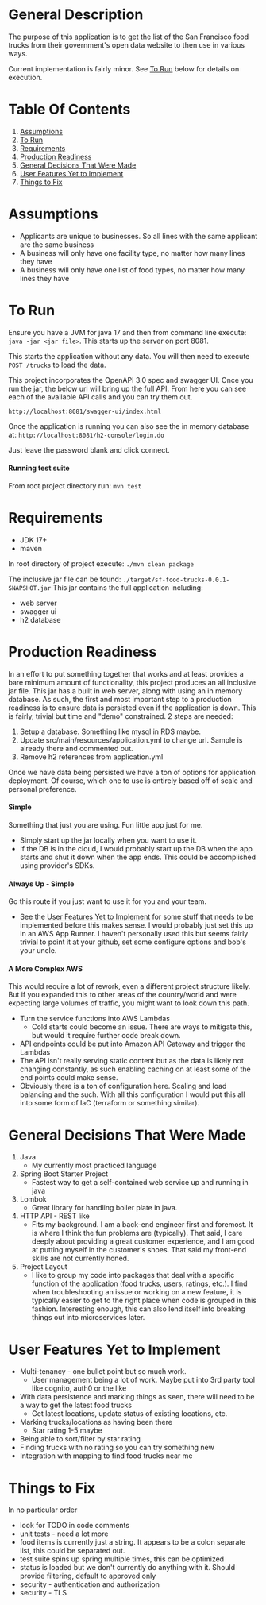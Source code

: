 # General Description
The purpose of this application is to get the list of the San Francisco food trucks from their government's open data website to then use in various ways.

Current implementation is fairly minor. See [To Run](#to-run) below for details on execution.

# Table Of Contents
1. [Assumptions](#assumptions)
2. [To Run](#to-run)
3. [Requirements](#requirements)
4. [Production Readiness](#production-readiness)
5. [General Decisions That Were Made](#general-decisions-that-were-made)
6. [User Features Yet to Implement](#user-features-yet-to-implement)
7. [Things to Fix](#things-to-fix)

# Assumptions
* Applicants are unique to businesses. So all lines with the same applicant are the same business
* A business will only have one facility type, no matter how many lines they have
* A business will only have one list of food types, no matter how many lines they have

# To Run
Ensure you have a JVM for java 17 and then from command line execute: `java -jar <jar file>`. This starts up the server on port 8081.

This starts the application without any data. You will then need to execute `POST /trucks` to load the data.

This project incorporates the OpenAPI 3.0 spec and swagger UI. Once you run the jar, the below url will bring up the full API. From here you can see each of the available API calls and you can try them out. 

`http://localhost:8081/swagger-ui/index.html`

Once the application is running you can also see the in memory database at: `http://localhost:8081/h2-console/login.do`

Just leave the password blank and click connect.

#### Running test suite
From root project directory run: `mvn test`

# Requirements
* JDK 17+
* maven

In root directory of project execute: `./mvn clean package`

The inclusive jar file can be found: `./target/sf-food-trucks-0.0.1-SNAPSHOT.jar`
This jar contains the full application including:
* web server
* swagger ui
* h2 database

# Production Readiness
In an effort to put something together that works and at least provides a bare minimum amount of functionality, this project produces an all inclusive jar file. This jar has a built in web server, along with using an in memory database. As such, the first and most important step to a production readiness is to ensure data is persisted even if the application is down. This is fairly, trivial but time and "demo" constrained. 2 steps are needed:
1. Setup a database. Something like mysql in RDS maybe.
2. Update src/main/resources/application.yml to change url. Sample is already there and commented out.
3. Remove h2 references from application.yml

Once we have data being persisted we have a ton of options for application deployment. Of course, which one to use is entirely based off of scale and personal preference.

#### Simple
Something that just you are using. Fun little app just for me.
* Simply start up the jar locally when you want to use it.
* If the DB is in the cloud, I would probably start up the DB when the app starts and shut it down when the app ends. This could be accomplished using provider's SDKs. 

#### Always Up - Simple
Go this route if you just want to use it for you and your team.
* See the [User Features Yet to Implement](#user-features-yet-to-implement) for some stuff that needs to be implemented before this makes sense.
I would probably just set this up in an AWS App Runner. I haven't personally used this but seems fairly trivial to point it at your github, set some configure options and bob's your uncle.

#### A More Complex AWS
This would require a lot of rework, even a different project structure likely. But if you expanded this to other areas of the country/world and were expecting large volumes of traffic, you might want to look down this path.
* Turn the service functions into AWS Lambdas
	* Cold starts could become an issue. There are ways to mitigate this, but would it require further code break down. 
* API endpoints could be put into Amazon API Gateway and trigger the Lambdas
* The API isn't really serving static content but as the data is likely not changing constantly, as such enabling caching on at least some of the end points could make sense.
* Obviously there is a ton of configuration here. Scaling and load balancing and the such. With all this configuration I would put this all into some form of IaC (terraform or something similar).

# General Decisions That Were Made
1. Java
	* My currently most practiced language
2. Spring Boot Starter Project
	* Fastest way to get a self-contained web service up and running in java
3. Lombok
	* Great library for handling boiler plate in java.
4. HTTP API - REST like
	* Fits my background. I am a back-end engineer first and foremost. It is where I think the fun problems are (typically). That said, I care deeply about providing a great customer experience, and I am good at putting myself in the customer's shoes. That said my front-end skills are not currently honed.
5. Project Layout
	* I like to group my code into packages that deal with a specific function of the application (food trucks, users, ratings, etc.). I find when troubleshooting an issue or working on a new feature, it is typically easier to get to the right place when code is grouped in this fashion. Interesting enough, this can also lend itself into breaking things out into microservices later.


# User Features Yet to Implement
* Multi-tenancy - one bullet point but so much work.
	* User management being a lot of work. Maybe put into 3rd party tool like cognito, auth0 or the like
* With data persistence and marking things as seen, there will need to be a way to get the latest food trucks
	* Get latest locations, update status of existing locations, etc.
* Marking trucks/locations as having been there
	* Star rating 1-5 maybe
* Being able to sort/filter by star rating
* Finding trucks with no rating so you can try something new
* Integration with mapping to find food trucks near me

# Things to Fix
In no particular order
* look for TODO in code comments
* unit tests - need a lot more
* food items is currently just a string. It appears to be a colon separate list, this could be separated out.
* test suite spins up spring multiple times, this can be optimized
* status is loaded but we don't currently do anything with it. Should provide filtering, default to approved only
* security - authentication and authorization
* security - TLS

